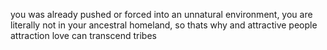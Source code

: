you was already pushed or forced into an unnatural environment, you are literally not in your ancestral homeland, so thats why and attractive people attraction love can transcend tribes
